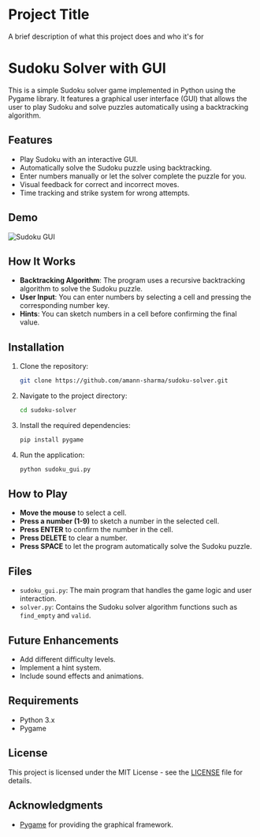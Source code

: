 
# Project Title

A brief description of what this project does and who it's for

# Sudoku Solver with GUI

This is a simple Sudoku solver game implemented in Python using the Pygame library. It features a graphical user interface (GUI) that allows the user to play Sudoku and solve puzzles automatically using a backtracking algorithm.

## Features
- Play Sudoku with an interactive GUI.
- Automatically solve the Sudoku puzzle using backtracking.
- Enter numbers manually or let the solver complete the puzzle for you.
- Visual feedback for correct and incorrect moves.
- Time tracking and strike system for wrong attempts.

## Demo
![Sudoku GUI](sudoku_screenshot.png)

## How It Works
- **Backtracking Algorithm**: The program uses a recursive backtracking algorithm to solve the Sudoku puzzle.
- **User Input**: You can enter numbers by selecting a cell and pressing the corresponding number key.
- **Hints**: You can sketch numbers in a cell before confirming the final value.

## Installation

1. Clone the repository:
   ```bash
   git clone https://github.com/amann-sharma/sudoku-solver.git
   ```
2. Navigate to the project directory:
   ```bash
   cd sudoku-solver
   ```
3. Install the required dependencies:
   ```bash
   pip install pygame
   ```
4. Run the application:
   ```bash
   python sudoku_gui.py
   ```

## How to Play
- **Move the mouse** to select a cell.
- **Press a number (1-9)** to sketch a number in the selected cell.
- **Press ENTER** to confirm the number in the cell.
- **Press DELETE** to clear a number.
- **Press SPACE** to let the program automatically solve the Sudoku puzzle.

## Files
- `sudoku_gui.py`: The main program that handles the game logic and user interaction.
- `solver.py`: Contains the Sudoku solver algorithm functions such as `find_empty` and `valid`.

## Future Enhancements
- Add different difficulty levels.
- Implement a hint system.
- Include sound effects and animations.

## Requirements
- Python 3.x
- Pygame

## License
This project is licensed under the MIT License - see the [LICENSE](LICENSE) file for details.

## Acknowledgments
- [Pygame](https://www.pygame.org/) for providing the graphical framework.
```


